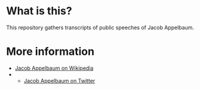 # What is this?

This repository gathers transcripts of public speeches of Jacob Appelbaum.

# More information
* [Jacob Appelbaum on Wikipedia](http://en.wikipedia.org/wiki/Jacob_Appelbaum)
* * [Jacob Appelbaum on Twitter](https://twitter.com/ioerror)
